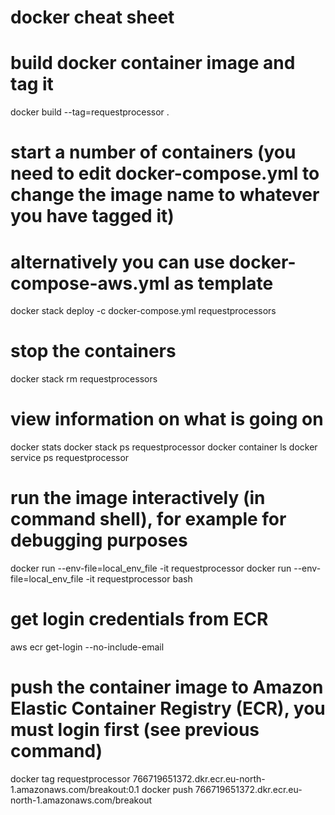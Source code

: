# docker cheat sheet

# build docker container image and tag it
docker build --tag=requestprocessor .

# start a number of containers (you need to edit docker-compose.yml to change the image name to whatever you have tagged it)
# alternatively you can use docker-compose-aws.yml as template
docker stack deploy -c docker-compose.yml requestprocessors
# stop the containers
docker stack rm requestprocessors

# view information on what is going on
docker stats
docker stack ps requestprocessor
docker container ls
docker service ps requestprocessor

# run the image interactively (in command shell), for example for debugging purposes
docker run --env-file=local_env_file -it requestprocessor
docker run --env-file=local_env_file -it requestprocessor bash

# get login credentials from ECR
aws ecr get-login --no-include-email

# push the container image to Amazon Elastic Container Registry (ECR), you must login first (see previous command)
docker tag requestprocessor 766719651372.dkr.ecr.eu-north-1.amazonaws.com/breakout:0.1
docker push 766719651372.dkr.ecr.eu-north-1.amazonaws.com/breakout

